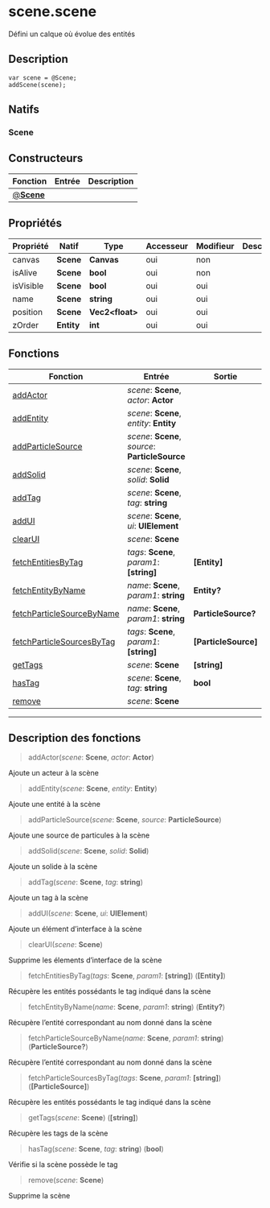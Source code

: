 # scene.scene

Défini un calque où évolue des entités
## Description
```grimoire
var scene = @Scene;
addScene(scene);
```

## Natifs
### Scene
## Constructeurs
|Fonction|Entrée|Description|
|-|-|-|
|[@**Scene**](#ctor_0)|||
## Propriétés
|Propriété|Natif|Type|Accesseur|Modifieur|Description|
|-|-|-|-|-|-|
|canvas|**Scene**|**Canvas**|oui|non||
|isAlive|**Scene**|**bool**|oui|non||
|isVisible|**Scene**|**bool**|oui|oui||
|name|**Scene**|**string**|oui|oui||
|position|**Scene**|**Vec2\<float>**|oui|oui||
|zOrder|**Entity**|**int**|oui|oui||
## Fonctions
|Fonction|Entrée|Sortie|
|-|-|-|
|[addActor](#func_0)|*scene*: **Scene**, *actor*: **Actor**||
|[addEntity](#func_1)|*scene*: **Scene**, *entity*: **Entity**||
|[addParticleSource](#func_2)|*scene*: **Scene**, *source*: **ParticleSource**||
|[addSolid](#func_3)|*scene*: **Scene**, *solid*: **Solid**||
|[addTag](#func_4)|*scene*: **Scene**, *tag*: **string**||
|[addUI](#func_5)|*scene*: **Scene**, *ui*: **UIElement**||
|[clearUI](#func_6)|*scene*: **Scene**||
|[fetchEntitiesByTag](#func_7)|*tags*: **Scene**, *param1*: **[string]**|**[Entity]**|
|[fetchEntityByName](#func_8)|*name*: **Scene**, *param1*: **string**|**Entity?**|
|[fetchParticleSourceByName](#func_9)|*name*: **Scene**, *param1*: **string**|**ParticleSource?**|
|[fetchParticleSourcesByTag](#func_10)|*tags*: **Scene**, *param1*: **[string]**|**[ParticleSource]**|
|[getTags](#func_11)|*scene*: **Scene**|**[string]**|
|[hasTag](#func_12)|*scene*: **Scene**, *tag*: **string**|**bool**|
|[remove](#func_13)|*scene*: **Scene**||


***
## Description des fonctions

<a id="func_0"></a>
> addActor(*scene*: **Scene**, *actor*: **Actor**)

Ajoute un acteur à la scène

<a id="func_1"></a>
> addEntity(*scene*: **Scene**, *entity*: **Entity**)

Ajoute une entité à la scène

<a id="func_2"></a>
> addParticleSource(*scene*: **Scene**, *source*: **ParticleSource**)

Ajoute une source de particules à la scène

<a id="func_3"></a>
> addSolid(*scene*: **Scene**, *solid*: **Solid**)

Ajoute un solide à la scène

<a id="func_4"></a>
> addTag(*scene*: **Scene**, *tag*: **string**)

Ajoute un tag à la scène

<a id="func_5"></a>
> addUI(*scene*: **Scene**, *ui*: **UIElement**)

Ajoute un élément d’interface à la scène

<a id="func_6"></a>
> clearUI(*scene*: **Scene**)

Supprime les élements d’interface de la scène

<a id="func_7"></a>
> fetchEntitiesByTag(*tags*: **Scene**, *param1*: **[string]**) (**[Entity]**)

Récupère les entités possédants le tag indiqué dans la scène

<a id="func_8"></a>
> fetchEntityByName(*name*: **Scene**, *param1*: **string**) (**Entity?**)

Récupère l’entité correspondant au nom donné dans la scène

<a id="func_9"></a>
> fetchParticleSourceByName(*name*: **Scene**, *param1*: **string**) (**ParticleSource?**)

Récupère l’entité correspondant au nom donné dans la scène

<a id="func_10"></a>
> fetchParticleSourcesByTag(*tags*: **Scene**, *param1*: **[string]**) (**[ParticleSource]**)

Récupère les entités possédants le tag indiqué dans la scène

<a id="func_11"></a>
> getTags(*scene*: **Scene**) (**[string]**)

Récupère les tags de la scène

<a id="func_12"></a>
> hasTag(*scene*: **Scene**, *tag*: **string**) (**bool**)

Vérifie si la scène possède le tag

<a id="func_13"></a>
> remove(*scene*: **Scene**)

Supprime la scène

